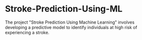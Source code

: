 # Stroke-Prediction-Using-ML
The project "Stroke Prediction Using Machine Learning" involves developing a predictive model to identify individuals at high risk of experiencing a stroke.
